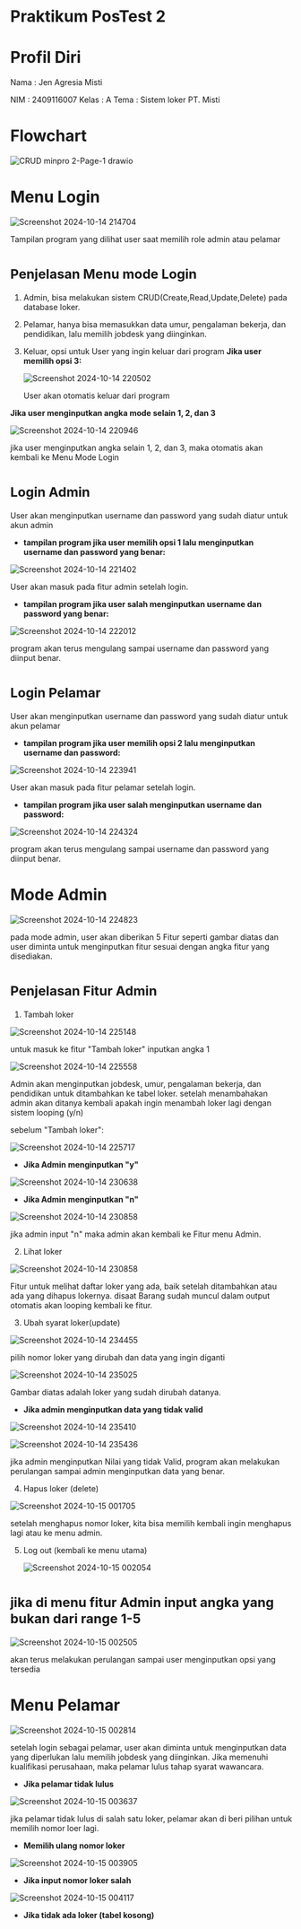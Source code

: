 # Praktikum PosTest 2

# Profil Diri

Nama : Jen Agresia Misti

NIM : 2409116007
Kelas : A
Tema : Sistem loker PT. Misti

# Flowchart

![CRUD minpro 2-Page-1 drawio](https://github.com/user-attachments/assets/55e51984-60b8-4942-829b-f8dd0157e912)


# Menu Login

![Screenshot 2024-10-14 214704](https://github.com/user-attachments/assets/fff24cf9-5b4f-4828-94a6-e6923dc5d1c2)

Tampilan program yang dilihat user saat memilih role admin atau pelamar

# <sub>Penjelasan Menu mode Login</sub>

  1. Admin,
     bisa melakukan sistem CRUD(Create,Read,Update,Delete) pada database loker.
  2. Pelamar,
     hanya bisa memasukkan data umur, pengalaman bekerja, dan pendidikan, lalu memilih jobdesk yang diinginkan.
  3. Keluar,
     opsi untuk User yang ingin keluar dari program
     **Jika user memilih opsi 3:**
     
     ![Screenshot 2024-10-14 220502](https://github.com/user-attachments/assets/8eae37bf-e7fb-475f-b6d9-c1eab2a4d8a5)

      User akan otomatis keluar dari program

**Jika user menginputkan angka mode selain 1, 2, dan 3**

![Screenshot 2024-10-14 220946](https://github.com/user-attachments/assets/625487fe-27ef-40e1-abfc-d5a3783c8425)

jika user menginputkan angka selain 1, 2, dan 3, maka otomatis akan kembali ke Menu Mode Login

# <sub>Login Admin</sub>

User akan menginputkan username dan password yang sudah diatur untuk akun admin
* **tampilan program jika user memilih opsi 1 lalu menginputkan username dan password yang benar:** 

![Screenshot 2024-10-14 221402](https://github.com/user-attachments/assets/5b8a3cf9-d1c4-4e9e-b4df-cd8fb5f4b250)

User akan masuk pada fitur admin setelah login.

* **tampilan program jika user salah menginputkan username dan password yang benar:**

![Screenshot 2024-10-14 222012](https://github.com/user-attachments/assets/02d50f99-9292-4818-843c-c885e0d97a8e)

program akan terus mengulang sampai username dan password yang diinput benar.

# <sub>Login Pelamar</sub>
User akan menginputkan username dan password yang sudah diatur untuk akun pelamar

* **tampilan program jika user memilih opsi 2 lalu menginputkan username dan password:**

![Screenshot 2024-10-14 223941](https://github.com/user-attachments/assets/9ae7fe11-b2df-4a2d-bc42-25492212903e)

User akan masuk pada fitur pelamar setelah login.

* **tampilan program jika user salah menginputkan username dan password:**

![Screenshot 2024-10-14 224324](https://github.com/user-attachments/assets/ff33db2a-6178-4013-8f67-a58017d32ccf)

program akan terus mengulang sampai username dan password yang diinput benar.

# Mode Admin

![Screenshot 2024-10-14 224823](https://github.com/user-attachments/assets/c1a704a1-2167-4790-8603-70ab58e2bcfc)

pada mode admin, user akan diberikan 5 Fitur seperti gambar diatas dan user diminta untuk menginputkan fitur sesuai dengan angka fitur yang disediakan.

# <sub>Penjelasan Fitur Admin</sub>

1. Tambah loker

![Screenshot 2024-10-14 225148](https://github.com/user-attachments/assets/7cd3d82d-c343-4945-afab-62176bf83ae7)

untuk masuk ke fitur "Tambah loker" inputkan angka 1

![Screenshot 2024-10-14 225558](https://github.com/user-attachments/assets/46fa18d8-60f5-4248-b5c9-8373c59b67cc)

Admin akan menginputkan jobdesk, umur, pengalaman bekerja, dan pendidikan untuk ditambahkan ke tabel loker. setelah menambahakan admin akan ditanya kembali apakah ingin menambah loker lagi dengan sistem looping (y/n)

sebelum "Tambah loker":

![Screenshot 2024-10-14 225717](https://github.com/user-attachments/assets/c9a1618a-3fbb-4d07-a035-49aa4c8d1293)

* **Jika Admin menginputkan "y"**

![Screenshot 2024-10-14 230638](https://github.com/user-attachments/assets/5bcaab6b-abe9-45a4-9a0a-10f46f60df68)

 * **Jika Admin menginputkan "n"**

![Screenshot 2024-10-14 230858](https://github.com/user-attachments/assets/e5175c93-e3b6-4033-9ca6-3a201e21a57b)

jika admin input "n" maka admin akan kembali ke Fitur menu Admin.

2. Lihat loker

![Screenshot 2024-10-14 230858](https://github.com/user-attachments/assets/bc466559-a7ec-47d3-a55d-d93ba3dcb282)

Fitur untuk melihat daftar loker yang ada, baik setelah ditambahkan atau ada yang dihapus lokernya. disaat Barang sudah muncul dalam output otomatis akan looping kembali ke fitur.   

3. Ubah syarat loker(update)
   
![Screenshot 2024-10-14 234455](https://github.com/user-attachments/assets/a69a7fee-c62a-4dd5-966c-ccd3424a7554)

pilih nomor loker yang dirubah dan data yang ingin diganti

![Screenshot 2024-10-14 235025](https://github.com/user-attachments/assets/7fd4a731-98a7-45de-93d1-7da1c375abae)

Gambar diatas adalah loker yang sudah dirubah datanya.

* **Jika admin menginputkan data yang tidak valid**

![Screenshot 2024-10-14 235410](https://github.com/user-attachments/assets/de498fb4-a198-4685-bf69-c868e26f678d)

![Screenshot 2024-10-14 235436](https://github.com/user-attachments/assets/869ac6e8-3be6-42a9-92ac-c84a17a90b22)

jika admin menginputkan Nilai yang tidak Valid, program akan melakukan perulangan sampai admin menginputkan data yang benar.

4. Hapus loker (delete)

  ![Screenshot 2024-10-15 001705](https://github.com/user-attachments/assets/92885625-6cdd-43b2-a2a5-378544ec5c70)

  setelah menghapus nomor loker, kita bisa memilih kembali ingin menghapus lagi atau ke menu admin.

5. Log out (kembali ke menu utama)

   ![Screenshot 2024-10-15 002054](https://github.com/user-attachments/assets/600a0687-aff3-4103-afb1-69027551abe7)

# <sub> jika di menu fitur Admin input angka yang bukan dari range 1-5 </sub>

![Screenshot 2024-10-15 002505](https://github.com/user-attachments/assets/ca904718-cb2c-46c5-8f4c-02b833d17b51)

akan terus melakukan perulangan sampai user menginputkan opsi yang tersedia

# Menu Pelamar

![Screenshot 2024-10-15 002814](https://github.com/user-attachments/assets/7b42d169-15fa-462a-af9e-6ff04e8b50f2)

setelah login sebagai pelamar, user akan diminta untuk menginputkan data yang diperlukan lalu memilih jobdesk yang diinginkan. Jika memenuhi kualifikasi perusahaan, maka pelamar lulus tahap syarat wawancara.

* **Jika pelamar tidak lulus**

![Screenshot 2024-10-15 003637](https://github.com/user-attachments/assets/177b72ab-f822-48e9-bf7b-e28ff243ce8d)

jika pelamar tidak lulus di salah satu loker, pelamar akan di beri pilihan untuk memilih nomor loer lagi.

* **Memilih ulang nomor loker**

![Screenshot 2024-10-15 003905](https://github.com/user-attachments/assets/6f5393a5-6b51-43f0-bb0c-2cf826e01fd6)

* **Jika input nomor loker salah**

![Screenshot 2024-10-15 004117](https://github.com/user-attachments/assets/ca9304d7-09c0-4899-a0cb-06dbf2bbbdf7)

* **Jika tidak ada loker (tabel kosong)**
